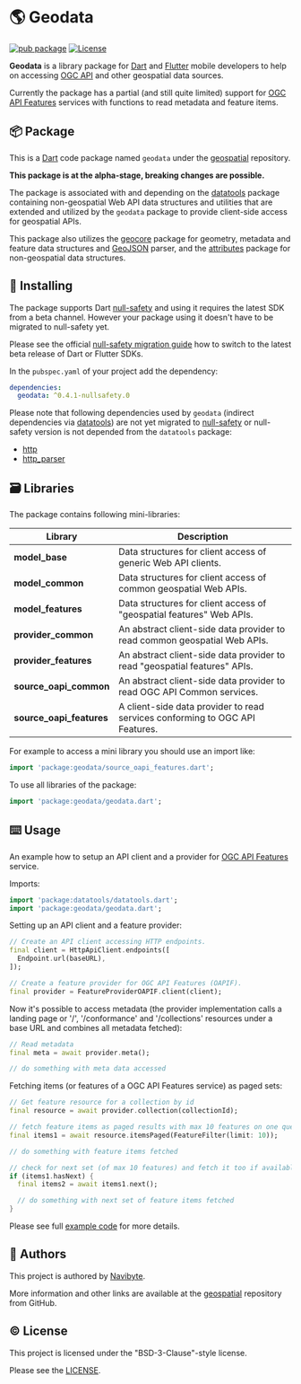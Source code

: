 # :earth_americas: Geodata

[![pub package](https://img.shields.io/pub/v/geodata.svg)](https://pub.dev/packages/geodata) [![License](https://img.shields.io/badge/License-BSD%203--Clause-blue.svg)](https://opensource.org/licenses/BSD-3-Clause)

**Geodata** is a library package for [Dart](https://dart.dev/) and 
[Flutter](https://flutter.dev/) mobile developers to help on accessing 
[OGC API](https://ogcapi.ogc.org/) and other geospatial data sources. 

Currently the package has a partial (and still quite limited) support for 
[OGC API Features](https://ogcapi.ogc.org/features/) services with functions
to read metadata and feature items.

## :package: Package

This is a [Dart](https://dart.dev/) code package named `geodata` under the 
[geospatial](https://github.com/navibyte/geospatial) repository. 

**This package is at the alpha-stage, breaking changes are possible.** 

The package is associated with and depending on the
[datatools](https://pub.dev/packages/datatools) package containing 
non-geospatial Web API data structures and utilities that are extended
and utilized by the `geodata` package to provide client-side access for
geospatial APIs. 

This package also utilizes the [geocore](https://pub.dev/packages/geocore) 
package for geometry, metadata and feature data structures and 
[GeoJSON](https://geojson.org/) parser, and the 
[attributes](https://pub.dev/packages/attributes) package for non-geospatial
data structures. 

## :electric_plug: Installing

The package supports Dart [null-safety](https://dart.dev/null-safety) and 
using it requires the latest SDK from a beta channel. However your package using
it doesn't have to be migrated to null-safety yet.    

Please see the official 
[null-safety migration guide](https://dart.dev/null-safety/migration-guide)
how to switch to the latest beta release of Dart or Flutter SDKs.

In the `pubspec.yaml` of your project add the dependency:

```yaml
dependencies:
  geodata: ^0.4.1-nullsafety.0  
```

Please note that following dependencies used by `geodata` (indirect dependencies
via [datatools](https://pub.dev/packages/datatools)) are not yet migrated
to [null-safety](https://dart.dev/null-safety) or null-safety version is not
depended from the `datatools` package: 

* [http](https://pub.dev/packages/http)
* [http_parser](https://pub.dev/packages/http_parser)

## :card_file_box: Libraries

The package contains following mini-libraries:

Library                  | Description 
------------------------ | -----------
**model_base**           | Data structures for client access of generic Web API clients.
**model_common**         | Data structures for client access of common geospatial Web APIs.
**model_features**       | Data structures for client access of "geospatial features" Web APIs.
**provider_common**      | An abstract client-side data provider to read common geospatial Web APIs.
**provider_features**    | An abstract client-side data provider to read "geospatial features" APIs.
**source_oapi_common**   | An abstract client-side data provider to read OGC API Common services.
**source_oapi_features** | A client-side data provider to read services conforming to OGC API Features.

For example to access a mini library you should use an import like:

```dart
import 'package:geodata/source_oapi_features.dart';
```

To use all libraries of the package:

```dart
import 'package:geodata/geodata.dart';
```

## :keyboard: Usage

An example how to setup an API client and a provider for 
[OGC API Features](https://ogcapi.ogc.org/features/) service.

Imports:

```dart
import 'package:datatools/datatools.dart';
import 'package:geodata/geodata.dart';
```

Setting up an API client and a feature provider:

```dart
// Create an API client accessing HTTP endpoints.
final client = HttpApiClient.endpoints([
  Endpoint.url(baseURL),
]);

// Create a feature provider for OGC API Features (OAPIF).
final provider = FeatureProviderOAPIF.client(client);
```

Now it's possible to access metadata (the provider implementation calls 
a landing page or '/', '/conformance' and '/collections' resources under a
base URL and combines all metadata fetched):

```dart
// Read metadata 
final meta = await provider.meta();

// do something with meta data accessed
```

Fetching items (or features of a OGC API Features service) as paged sets:

```dart
// Get feature resource for a collection by id
final resource = await provider.collection(collectionId);

// fetch feature items as paged results with max 10 features on one query
final items1 = await resource.itemsPaged(FeatureFilter(limit: 10));

// do something with feature items fetched

// check for next set (of max 10 features) and fetch it too if available
if (items1.hasNext) {
  final items2 = await items1.next();

  // do something with next set of feature items fetched
}
```

Please see full [example code](example/geodata_example.dart) for more details.

## :house_with_garden: Authors

This project is authored by [Navibyte](https://navibyte.com).

More information and other links are available at the
[geospatial](https://github.com/navibyte/geospatial) repository from GitHub. 

## :copyright: License

This project is licensed under the "BSD-3-Clause"-style license.

Please see the 
[LICENSE](https://github.com/navibyte/geospatial/blob/main/LICENSE).

